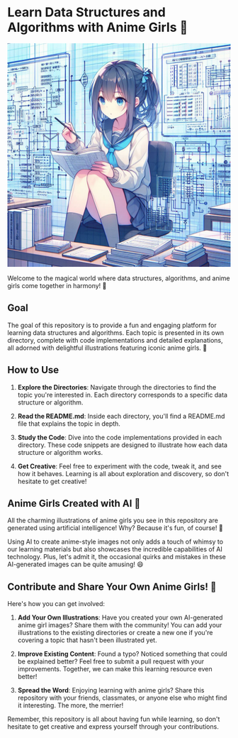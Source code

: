 # Learn Data Structures and Algorithms with Anime Girls 🌸


<img src="Anime Girls Images/README 01.jpg" alt="README Anime Girl">


Welcome to the magical world where data structures, algorithms, and anime girls come together in harmony! 🎀 

## Goal
The goal of this repository is to provide a fun and engaging platform for learning data structures and algorithms. Each topic is presented in its own directory, complete with code implementations and detailed explanations, all adorned with delightful illustrations featuring iconic anime girls. 🌟

## How to Use
1. **Explore the Directories**: Navigate through the directories to find the topic you're interested in. Each directory corresponds to a specific data structure or algorithm.

2. **Read the README.md**: Inside each directory, you'll find a README.md file that explains the topic in depth.

3. **Study the Code**: Dive into the code implementations provided in each directory. These code snippets are designed to illustrate how each data structure or algorithm works.

4. **Get Creative**: Feel free to experiment with the code, tweak it, and see how it behaves. Learning is all about exploration and discovery, so don't hesitate to get creative!

## Anime Girls Created with AI 🤖

All the charming illustrations of anime girls you see in this repository are generated using artificial intelligence! Why? Because it's fun, of course! 🌸

Using AI to create anime-style images not only adds a touch of whimsy to our learning materials but also showcases the incredible capabilities of AI technology. Plus, let's admit it, the occasional quirks and mistakes in these AI-generated images can be quite amusing! 😄

## Contribute and Share Your Own Anime Girls! 🎨


Here's how you can get involved:
1. **Add Your Own Illustrations**: Have you created your own AI-generated anime girl images? Share them with the community! You can add your illustrations to the existing directories or create a new one if you're covering a topic that hasn't been illustrated yet.
   
2. **Improve Existing Content**: Found a typo? Noticed something that could be explained better? Feel free to submit a pull request with your improvements. Together, we can make this learning resource even better!
   
3. **Spread the Word**: Enjoying learning with anime girls? Share this repository with your friends, classmates, or anyone else who might find it interesting. The more, the merrier!

Remember, this repository is all about having fun while learning, so don't hesitate to get creative and express yourself through your contributions.




